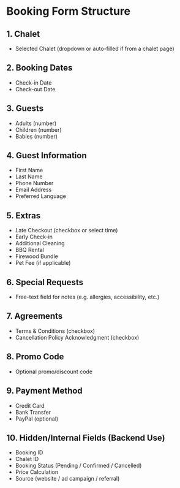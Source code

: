 # Booking Form Structure

## 1. Chalet
- Selected Chalet (dropdown or auto-filled if from a chalet page)

## 2. Booking Dates
- Check-in Date
- Check-out Date

## 3. Guests
- Adults (number)
- Children (number)
- Babies (number)

## 4. Guest Information
- First Name
- Last Name
- Phone Number
- Email Address
- Preferred Language

## 5. Extras
- Late Checkout (checkbox or select time)
- Early Check-in
- Additional Cleaning
- BBQ Rental
- Firewood Bundle
- Pet Fee (if applicable)

## 6. Special Requests
- Free-text field for notes (e.g. allergies, accessibility, etc.)

## 7. Agreements
- Terms & Conditions (checkbox)
- Cancellation Policy Acknowledgment (checkbox)

## 8. Promo Code
- Optional promo/discount code

## 9. Payment Method
- Credit Card
- Bank Transfer
- PayPal (optional)

## 10. Hidden/Internal Fields (Backend Use)
- Booking ID
- Chalet ID
- Booking Status (Pending / Confirmed / Cancelled)
- Price Calculation
- Source (website / ad campaign / referral)
